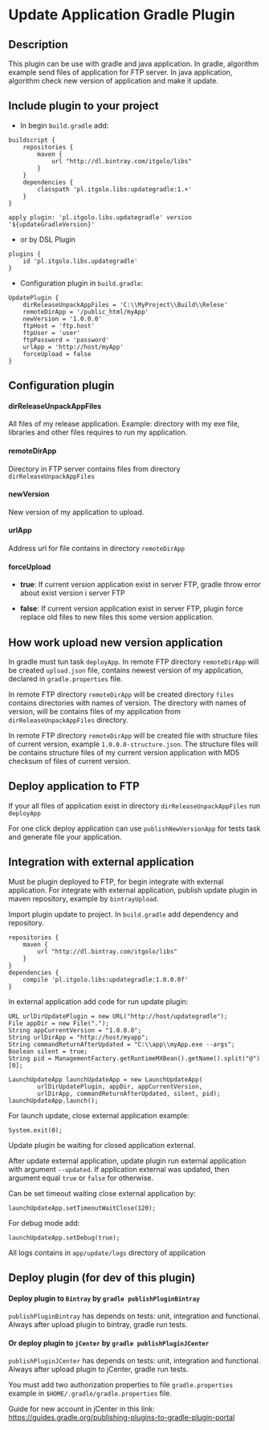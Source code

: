 # Update Application Gradle Plugin

## Description
This plugin can be use with gradle and java application. In gradle,
algorithm example send files of application for FTP server. In java
application, algorithm check new version of application and make
it update.

## Include plugin to your project
- In begin ```build.gradle``` add:

```
buildscript {
    repositories {
        maven {
            url "http://dl.bintray.com/itgolo/libs"
        }
    }
    dependencies {
        classpath 'pl.itgolo.libs:updategradle:1.+'
    }
}

apply plugin: 'pl.itgolo.libs.updategradle' version '${updateGradleVersion}'
````

- or by DSL Plugin

```
plugins {
    id 'pl.itgolo.libs.updategradle'
}
```

- Configuration plugin in ```build.gradle```:

```
UpdatePlugin {
    dirReleaseUnpackAppFiles = 'C:\\MyProject\\Build\\Relese'
    remoteDirApp = '/public_html/myApp'
    newVersion = '1.0.0.0'
    ftpHost = 'ftp.host'
    ftpUser = 'user'
    ftpPassword = 'password'
    urlApp = 'http://host/myApp'
    forceUpload = false
}
```

## Configuration plugin

#### dirReleaseUnpackAppFiles
All files of my release application. Example: directory with my exe file,
libraries and other files requires to run my application.

#### remoteDirApp
Directory in FTP server contains files from directory ```dirReleaseUnpackAppFiles```

#### newVersion
New version of my application to upload.

#### urlApp
Address url for file contains in directory ```remoteDirApp```

#### forceUpload

- **true**: If current version application exist in server FTP,
gradle throw error about exist version i server FTP

- **false**: If current version application exist in server FTP,
plugin force replace old files to new files this some version application.

## How work upload new version application
In gradle must tun task ```deployApp```. In remote FTP directory ```remoteDirApp```
will be created ```upload.json``` file, contains newest version of my application,
declared in ```gradle.properties``` file.

In remote FTP directory ```remoteDirApp``` will be created directory ```files```
contains directories with names of version. The directory with names of version,
will be contains files of my application from ```dirReleaseUnpackAppFiles``` directory.

In remote FTP directory ```remoteDirApp``` will be created file with structure files
of current version, example ```1.0.0.0-structure.json```. The structure files will be
contains structure files of my current version application with MD5 checksum of files of
current version.

## Deploy application to FTP
If your all files of application exist in directory ```dirReleaseUnpackAppFiles```
run ```deployApp```

For one click deploy application can use ```publishNewVersionApp```
for tests task and generate file your application.

## Integration with external application

Must be plugin deployed to FTP, for begin integrate with external application.
For integrate with external application, publish update plugin
in maven repository, example by ```bintrayUpload```.

Import plugin update to project. In ```build.gradle``` add dependency and repository.

```
repositories {
    maven {
        url "http://dl.bintray.com/itgolo/libs"
    }
}
dependencies {
    compile 'pl.itgolo.libs:updategradle:1.0.0.0f'
}
```

In external application add code for run update plugin:

```
URL urlDirUpdatePlugin = new URL("http://host/updategradle");
File appDir = new File(".");
String appCurrentVersion = "1.0.0.0";
String urlDirApp = "http://host/myapp";
String commandReturnAfterUpdated = "C:\\app\\myApp.exe --args";
Boolean silent = true;
String pid = ManagementFactory.getRuntimeMXBean().getName().split("@")[0];

LaunchUpdateApp launchUpdateApp = new LaunchUpdateApp(
        urlDirUpdatePlugin, appDir, appCurrentVersion,
        urlDirApp, commandReturnAfterUpdated, silent, pid);
launchUpdateApp.launch();
```

For launch update, close external application example:

```
System.exit(0);
```

Update plugin be waiting for closed application external.

After update external application, update plugin run external
application with argument ```--updated```. If application external
was updated, then argument equal ```true``` or ```false``` for otherwise.

Can be set timeout waiting close external application by:

```
launchUpdateApp.setTimeoutWaitClose(120);
```

For debug mode add:

```
launchUpdateApp.setDebug(true);
```

All logs contains in ```app/update/logs``` directory of application

## Deploy plugin (for dev of this plugin)

#### Deploy plugin to ```Bintray``` by ```gradle publishPluginBintray```
```publishPluginBintray``` has depends on tests: unit, integration and functional.
Always after upload plugin to bintray, gradle run tests.

#### Or deploy plugin to ```jCenter``` by ```gradle publishPluginJCenter```
```publishPluginJCenter``` has depends on tests: unit, integration and functional.
Always after upload plugin to jCenter, gradle run tests.

You must add two authorization properties to file ```gradle.properties```
example in ```$HOME/.gradle/gradle.properties``` file.

Guide for new account in jCenter in this link:
https://guides.gradle.org/publishing-plugins-to-gradle-plugin-portal